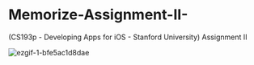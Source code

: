 # Memorize-Assignment-II-
(CS193p - Developing Apps for iOS - Stanford University) Assignment II

![ezgif-1-bfe5ac1d8dae](https://user-images.githubusercontent.com/42749527/142803531-f01762e5-b4cd-49fa-9a2a-eaa5d6e1fd9d.gif)

